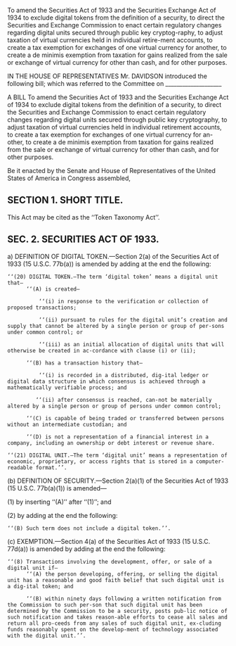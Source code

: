 To amend the Securities Act of 1933 and the Securities Exchange Act of 1934 to exclude digital tokens from the definition of a security, to direct the Securities and Exchange Commission to enact certain regulatory changes regarding digital units secured through public key cryptog-raphy, to adjust taxation of virtual currencies held in individual retire-ment accounts, to create a tax exemption for exchanges of one virtual currency for another, to create a de minimis exemption from taxation for gains realized from the sale or exchange of virtual currency for other than cash, and for other purposes.

IN THE HOUSE OF REPRESENTATIVES Mr. DAVIDSON introduced the following bill; which was referred to the Committee on ____________________

A BILL 
To amend the Securities Act of 1933 and the Securities Exchange Act of 1934 to exclude digital tokens from the definition of a security, to direct the Securities and Exchange Commission to enact certain regulatory changes regarding digital units secured through public key cryptography, to adjust taxation of virtual currencies held in individual retirement accounts, to create a tax exemption for exchanges of one virtual currency for an-other, to create a de minimis exemption from taxation for gains realized from the sale or exchange of virtual currency for other than cash, and for other purposes.

Be it enacted by the Senate and House of Representatives of the United States of America in Congress assembled, 

## SECTION 1. SHORT TITLE.

This Act may be cited as the ‘‘Token Taxonomy Act’’.

## SEC. 2. SECURITIES ACT OF 1933.

a) DEFINITION OF DIGITAL TOKEN.—Section 2(a) of the Securities Act of 1933 (15 U.S.C. 77b(a)) is amended by adding at the end the following: 

```
‘‘(20) DIGITAL TOKEN.—The term ‘digital token’ means a digital unit that—
      ‘‘(A) is created—
      
          ‘‘(i) in response to the verification or collection of proposed transactions; 
          
          ‘‘(ii) pursuant to rules for the digital unit’s creation and supply that cannot be altered by a single person or group of per-sons under common control; or 
          
          ‘‘(iii) as an initial allocation of digital units that will otherwise be created in ac-cordance with clause (i) or (ii); 
          
      ‘‘(B) has a transaction history that—
      
          ‘‘(i) is recorded in a distributed, dig-ital ledger or digital data structure in which consensus is achieved through a mathematically verifiable process; and 
          
         ‘‘(ii) after consensus is reached, can-not be materially altered by a single person or group of persons under common control; 
         
      ‘‘(C) is capable of being traded or transferred between persons without an intermediate custodian; and 
      
      ‘‘(D) is not a representation of a financial interest in a company, including an ownership or debt interest or revenue share. 
      
‘‘(21) DIGITAL UNIT.—The term ‘digital unit’ means a representation of economic, proprietary, or access rights that is stored in a computer-readable format.’’.
```
 (b) DEFINITION OF SECURITY.—Section 2(a)(1) of the Securities Act of 1933 (15 U.S.C. 77b(a)(1)) is amended—
 
 (1)	by inserting ‘‘(A)’’ after ‘‘(1)’’; and
 
 (2)	by adding at the end the following:
 
```
‘‘(B) Such term does not include a digital token.’’. 
```
 
 (c) EXEMPTION.—Section 4(a) of the Securities Act of 1933 (15 U.S.C. 77d(a)) is amended by adding at the end the following: 
 
```
‘‘(8) Transactions involving the development, offer, or sale of a digital unit if—
      ‘‘(A) the person developing, offering, or selling the digital unit has a reasonable and good faith belief that such digital unit is a dig-ital token; and 
      
      ‘‘(B) within ninety days following a written notification from the Commission to such per-son that such digital unit has been determined by the Commission to be a security, posts pub-lic notice of such notification and takes reason-able efforts to cease all sales and return all pro-ceeds from any sales of such digital unit, ex-cluding funds reasonably spent on the develop-ment of technology associated with the digital unit.’’. 
```
 

